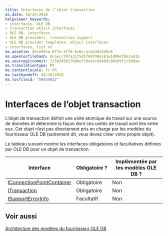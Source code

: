 ```yaml
---
title: Interfaces de l’objet transaction
ms.date: 10/24/2018
helpviewer_keywords:
- interfaces, OLE DB
- transaction object interfaces
- OLE DB, interfaces
- OLE DB providers, transaction support
- OLE DB provider templates, object interfaces
- interfaces, list of
ms.assetid: d2ce99ce-6f7a-4ff9-bc6e-acda3633d5c8
ms.openlocfilehash: 0caecc797a3175d5769f98e181e1d99ef6b1ad16
ms.sourcegitcommit: 72583d30170d6ef29ea5c6848dc00169f2c909aa
ms.translationtype: MT
ms.contentlocale: fr-FR
ms.lasthandoff: 04/18/2019
ms.locfileid: "59034032"
---
```

# <a name="transaction-object-interfaces"></a>Interfaces de l’objet transaction

L’objet de transaction définit une unité atomique de travail sur une source de données et détermine la façon dont ces unités de travail sont liés entre eux. Cet objet n’est pas directement pris en charge par les modèles du fournisseur OLE DB (autrement dit, vous devez créer votre propre objet).

Le tableau suivant montre les interfaces obligatoires et facultatives définies par OLE DB pour un objet de transaction.

|Interface|Obligatoire ?|Implémentée par les modèles OLE DB ?|
|---------------|---------------|--------------------------------------|
|[IConnectionPointContainer](/windows/desktop/api/ocidl/nn-ocidl-iconnectionpointcontainer)|Obligatoire|Non|
|[ITransaction](/previous-versions/windows/desktop/ms723053(v=vs.85))|Obligatoire|Non|
|[ISupportErrorInfo](/previous-versions/windows/desktop/ms715816(v=vs.85))|Facultatif|Non|

## <a name="see-also"></a>Voir aussi

[Architecture des modèles du fournisseur OLE DB](../../data/oledb/ole-db-provider-template-architecture.md)<br/>
